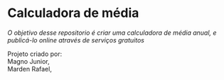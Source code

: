 # Calculadora de média

*O objetivo desse repositorio é criar uma calculadora de média anual, e publicá-lo online através de serviços gratuitos*

Projeto criado por:<br>
Magno Junior, <br>
Marden Rafael, <br>
